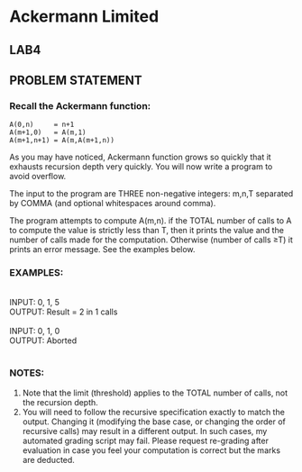 # Ackermann Limited
## LAB4
## PROBLEM STATEMENT
### Recall the Ackermann function:
```
A(0,n)     = n+1
A(m+1,0)   = A(m,1)
A(m+1,n+1) = A(m,A(m+1,n))
```

As you may have noticed, Ackermann function grows so quickly that it exhausts recursion depth very quickly. You will now write a program to avoid overflow.

The input to the program are THREE non-negative integers: m,n,T separated by COMMA (and optional whitespaces around comma).

The program attempts to compute A(m,n). if the TOTAL number of calls to A to compute the value is strictly less than T, then it prints the value and the number of calls made for the computation.  Otherwise (number of calls ≥T) it prints an error message. See the examples below.

### EXAMPLES:
<br>
INPUT: 0, 1, 5<br>
OUTPUT: Result = 2 in 1 calls<br>
<br>
INPUT: 0, 1, 0<br>
OUTPUT: Aborted<br>
<br>

### NOTES:
1. Note that the limit (threshold) applies to the TOTAL number of calls, not the recursion depth.
2. You will need to follow the recursive specification exactly to match the output. Changing it (modifying the base case, or changing the order of recursive calls) may result in a different output. In such cases, my automated grading script may fail. Please request re-grading after evaluation in case you feel your computation is correct but the marks are deducted.

